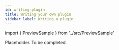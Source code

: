 ```yaml
---
id: writing-plugin
title: Writing your own plugin
sidebar_label: Writing a plugin
---
```


import { PreviewSample } from '../src/PreviewSample'

Placeholder. To be completed.

